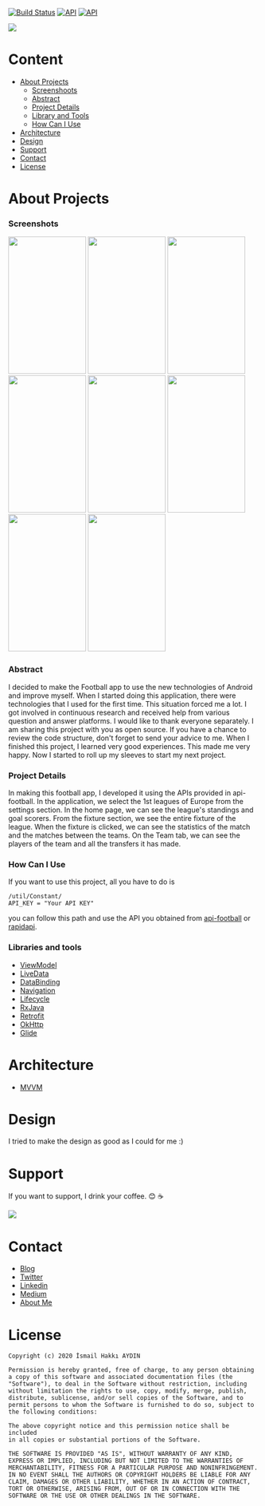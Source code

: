 [![Build Status](https://img.shields.io/badge/platform-Android-green)](https://www.android.com/) [![API](https://img.shields.io/badge/API-+23-brightgreen)](https://android-arsenal.com/api?level=23) [![API](https://img.shields.io/badge/license-MIT-blue)]()

<img src="https://github.com/ihaydinn/football-app/blob/master/images/ic_launcher.png">

# Content
- [About Projects](https://github.com/ihaydinn/football-app#about-projects)
  - [Screenshoots](https://github.com/ihaydinn/football-app#screenshoots)
  - [Abstract](https://github.com/ihaydinn/football-app#abstract)
  - [Project Details](https://github.com/ihaydinn/football-app#projects-details)
  - [Library and Tools](https://github.com/ihaydinn/football-app#library-and-tools)
  - [How Can I Use](https://github.com/ihaydinn/football-app#how-can-i-use)
- [Architecture](https://github.com/ihaydinn/football-app#architecture)
- [Design](https://github.com/ihaydinn/football-app#desing)
- [Support](https://github.com/ihaydinn/football-app#support)
- [Contact](https://github.com/ihaydinn/football-app#contact)
- [License](https://github.com/ihaydinn/football-app#license)

# About Projects
### Screenshots
<img src="https://github.com/ihaydinn/football-app/blob/master/images/table.png" width="156" height="275">    <img src="https://github.com/ihaydinn/football-app/blob/master/images/goalranking.png" width="156" height="275">    <img src="https://github.com/ihaydinn/football-app/blob/master/images/fixture.png" width="156" height="275">    <img src="https://github.com/ihaydinn/football-app/blob/master/images/macthes.png" width="156" height="275">    <img src="https://github.com/ihaydinn/football-app/blob/master/images/statistics.png" width="156" height="275">    <img src="https://github.com/ihaydinn/football-app/blob/master/images/teams.png" width="156" height="275">    <img src="https://github.com/ihaydinn/football-app/blob/master/images/players.png" width="156" height="275">    <img src="https://github.com/ihaydinn/football-app/blob/master/images/setting.png" width="156" height="275">

### Abstract
 I decided to make the Football app to use the new technologies of Android and improve myself. When I started doing this application, there were technologies that I used for the first time. This situation forced me a lot. I got involved in continuous research and received help from various question and answer platforms. I would like to thank everyone separately. I am sharing this project with you as open source. If you have a chance to review the code structure, don't forget to send your advice to me. When I finished this project, I learned very good experiences. This made me very happy. Now I started to roll up my sleeves to start my next project.

### Project Details
In making this football app, I developed it using the APIs provided in api-football. In the application, we select the 1st leagues of Europe from the settings section. In the home page, we can see the league's standings and goal scorers. From the fixture section, we see the entire fixture of the league. When the fixture is clicked, we can see the statistics of the match and the matches between the teams. On the Team tab, we can see the players of the team and all the transfers it has made.

### How Can I Use
If you want to use this project, all you have to do is 
```
/util/Constant/
API_KEY = "Your API KEY"
```
you can follow this path and use the API you obtained from [api-football](https://www.api-football.com/documentation) or [rapidapi](https://rapidapi.com/).

### Libraries and tools
 - [ViewModel](https://developer.android.com/topic/libraries/architecture/viewmodel)
 - [LiveData](https://developer.android.com/topic/libraries/architecture/livedata)
 - [DataBinding](https://developer.android.com/topic/libraries/data-binding/)
 - [Navigation](https://developer.android.com/guide/navigation/)
 - [Lifecycle](https://developer.android.com/topic/libraries/architecture/lifecycle)
 - [RxJava](https://github.com/ReactiveX/RxJava)
 - [Retrofit](https://square.github.io/retrofit/)
 - [OkHttp](https://square.github.io/okhttp/)
 - [Glide](https://github.com/bumptech/glide)

# Architecture
 - [MVVM](https://developer.android.com/jetpack/docs/guide)

# Design
I tried to make the design as good as I could for me :) 

# Support
If you want to support, I drink your coffee. :blush: :coffee: 

[<img src="http://ismailhakkiaydin.com/wp-content/uploads/2020/04/patreon.png">](https://www.patreon.com/ihaydinn)

# Contact
- [Blog](http://ismailhakkiaydin.com)
- [Twitter](https://twitter.com/ihaydinn)
- [Linkedin](https://linkedin.com/in/ihaydinn)
- [Medium](https://medium.com/@ihaydinn)
- [About Me](https://about.me/ismailhakkiaydin)

# License
```
Copyright (c) 2020 İsmail Hakkı AYDIN

Permission is hereby granted, free of charge, to any person obtaining
a copy of this software and associated documentation files (the
"Software"), to deal in the Software without restriction, including
without limitation the rights to use, copy, modify, merge, publish,
distribute, sublicense, and/or sell copies of the Software, and to
permit persons to whom the Software is furnished to do so, subject to
the following conditions:

The above copyright notice and this permission notice shall be included
in all copies or substantial portions of the Software.

THE SOFTWARE IS PROVIDED "AS IS", WITHOUT WARRANTY OF ANY KIND,
EXPRESS OR IMPLIED, INCLUDING BUT NOT LIMITED TO THE WARRANTIES OF
MERCHANTABILITY, FITNESS FOR A PARTICULAR PURPOSE AND NONINFRINGEMENT.
IN NO EVENT SHALL THE AUTHORS OR COPYRIGHT HOLDERS BE LIABLE FOR ANY
CLAIM, DAMAGES OR OTHER LIABILITY, WHETHER IN AN ACTION OF CONTRACT,
TORT OR OTHERWISE, ARISING FROM, OUT OF OR IN CONNECTION WITH THE
SOFTWARE OR THE USE OR OTHER DEALINGS IN THE SOFTWARE.
```
